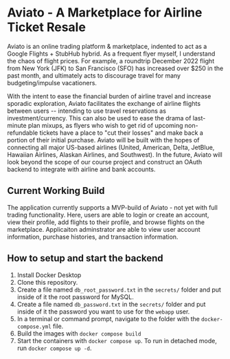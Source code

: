 # Aviato - A Marketplace for Airline Ticket Resale

Aviato is an online trading platform & marketplace, indented to act as
a Google Flights + StubHub hybrid. As a frequent flyer myself, I
understand the chaos of flight prices. For example, a roundtrip December 2022 flight from New
York (JFK) to San Francisco (SFO) has increased over $250 in the
past month, and ultimately acts to discourage travel for many
budgeting/impulse vacationers. 

With the intent to ease the financial burden of airline travel and increase sporadic exploration, Aviato facilitates the exchange of airline flights between users -- intending to use travel reservations as investment/currency. This can also be
used to ease the drama of last-minute plan mixups, as flyers who
wish to get rid of upcoming non-refundable tickets have a place to
"cut their losses" and make back a portion of their initial purchase.
Aviato will be built with the
hopes of connecting all major US-based airlines (United, American,
Delta, JetBlue, Hawaiian Airlines, Alaskan Airlines, and Southwest).
In the future, Aviato will look beyond the scope of our course project and
construct an OAuth backend to integrate with airline and bank
accounts.

## Current Working Build
The application currently supports a MVP-build of Aviato - not yet with full trading functionality. Here, users are able to login or create an account, view their profile, add flights to their profile, and browse flights on the marketplace. Applicaiton adminstrator are able to view user account information, purchase histories, and transaction information. 

## How to setup and start the backend

1. Install Docker Desktop
1. Clone this repository.  
1. Create a file named `db_root_password.txt` in the `secrets/` folder and put inside of it the root password for MySQL. 
1. Create a file named `db_password.txt` in the `secrets/` folder and put inside of it the password you want to use for the `webapp` user. 
1. In a terminal or command prompt, navigate to the folder with the `docker-compose.yml` file.  
1. Build the images with `docker compose build`
1. Start the containers with `docker compose up`.  To run in detached mode, run `docker compose up -d`. 




